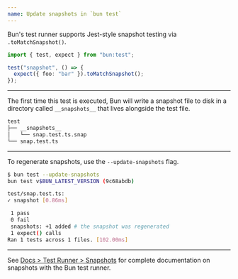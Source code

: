```yaml
---
name: Update snapshots in `bun test`
---
```


Bun's test runner supports Jest-style snapshot testing via `.toMatchSnapshot()`.

```ts#snap.test.ts
import { test, expect } from "bun:test";

test("snapshot", () => {
  expect({ foo: "bar" }).toMatchSnapshot();
});
```

---

The first time this test is executed, Bun will write a snapshot file to disk in a directory called `__snapshots__` that lives alongside the test file.

```txt
test
├── __snapshots__
│   └── snap.test.ts.snap
└── snap.test.ts
```

---

To regenerate snapshots, use the `--update-snapshots` flag.

```sh
$ bun test --update-snapshots
bun test v$BUN_LATEST_VERSION (9c68abdb)

test/snap.test.ts:
✓ snapshot [0.86ms]

 1 pass
 0 fail
 snapshots: +1 added # the snapshot was regenerated
 1 expect() calls
Ran 1 tests across 1 files. [102.00ms]
```

---

See [Docs > Test Runner > Snapshots](https://bun.sh/docs/test/snapshots) for complete documentation on snapshots with the Bun test runner.
